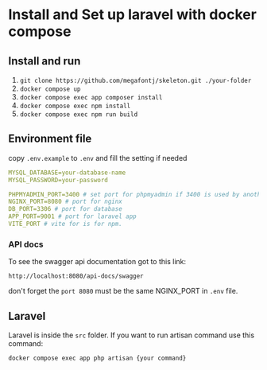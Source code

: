 # Install and Set up laravel with docker compose

## Install and run
1. `git clone https://github.com/megafontj/skeleton.git ./your-folder`
2. `docker compose up`
3. `docker compose exec app composer install`
4. `docker compose exec npm install`
5. `docker compose exec npm run build`

## Environment file
copy `.env.example` to `.env` and fill the setting if needed

```yaml
MYSQL_DATABASE=your-database-name
MYSQL_PASSWORD=your-password

PHPMYADMIN_PORT=3400 # set port for phpmyadmin if 3400 is used by another app
NGINX_PORT=8080 # port for nginx
DB_PORT=3306 # port for database
APP_PORT=9001 # port for laravel app 
VITE_PORT # vite for is for npm.
```

### API docs
To see the swagger api documentation got to this link:

`http://localhost:8080/api-docs/swagger`

don't forget the `port 8080` must be the same NGINX_PORT in `.env` file.

## Laravel
Laravel is inside the `src` folder. If you want to run artisan command use this command:

`docker compose exec app php artisan {your command}`

